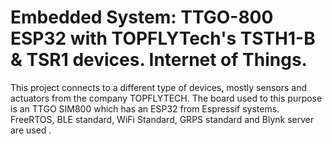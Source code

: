 # Embedded System: TTGO-800 ESP32 with TOPFLYTech's TSTH1-B  & TSR1 devices. Internet of Things.
This project connects to a different type of devices, mostly sensors and actuators from the company TOPFLYTECH. The board used to this purpose is an TTGO SIM800 which has an ESP32 from Espressif systems. FreeRTOS, BLE standard, WiFi Standard, GRPS standard and Blynk server are used .
